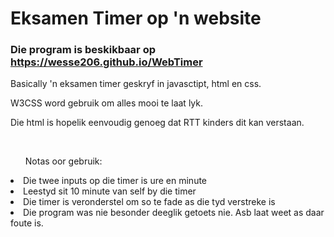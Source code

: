 <h1>Eksamen Timer op 'n website</h1>
<h3>Die program is beskikbaar op <a href="https://wesse206.github.io/WebTimer">https://wesse206.github.io/WebTimer</a></h3>

<p>Basically 'n eksamen timer geskryf in javasctipt, html en css.</p>
<p>W3CSS word gebruik om alles mooi te laat lyk.</p>
<p>Die html is hopelik eenvoudig genoeg dat RTT kinders dit kan verstaan.</p>
<br />
<ul>Notas oor gebruik:</ul>
  <li>Die twee inputs op die timer is ure en minute</li>
  <li>Leestyd sit 10 minute van self by die timer</li>
  <li>Die timer is veronderstel om so te fade as die tyd verstreke is</li>
  <li>Die program was nie besonder deeglik getoets nie. Asb laat weet as daar foute is.</li>
